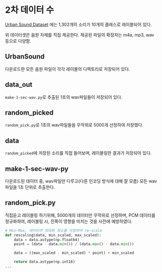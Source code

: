 # 2차 데이터 수
[Urban Sound Dataset](https://urbansounddataset.weebly.com/)
에는 1,302개의 소리가 10개의 클래스로 레이블되어 있다.

위 데이터셋은 음원 자체를 직접 제공한다. 제공된 파일의 확장자는 m4a, mp3, wav 등으로 다양함.   

## UrbanSound
다운로드한 모든 음원 파일이 각각 레이블의 디렉토리로 저장되어 있다. 

## data_out
`make-1-sec-wav.py`로 추출된 1초의 wav파일들이 저장되어 있다. 

## random_picked
`random_pick.py`로 1초의 wav파일들을 무작위로 5000개 선정하여 저장했다.

## data
`random_picked`에 저장된 소리를 직접 들어보며, 레이블링한 결과가 저장되어 있다.

## make-1-sec-wav-py
다운로드된 데이터 중, wav파일만 다루고(다른 인코딩 방식에 대해 잘 모름) 모든 wav파일을 1초 단위로 추출한다.

## random_pick.py
직접듣고 레이블링 하기위해, 5000개의 데이터만 무작위로 선정하며, PCM 데이터를 정규화하여,
레이블링 시, 진폭이 영향을 미치는 것을 사전에 예방하였다. 

```python
# Min-Max, 데이터의 최대와 최소를 지정하여 re-scale
def rescaling(data, min_scaled, max_scaled):
    data = data.astype(np.float64)
    point = (data - data.min()) / (data.max() - data.min())

    data = ((max_scaled - min_scaled) * point) + min_scaled

    return data.astype(np.int16)
...
```
